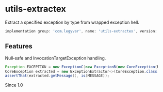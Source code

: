 # utils-extractex
Extract a specified exception by type from wrapped exception hell.

```groovy
implementation group: 'com.legyver', name: 'utils-extractex', version: '3.4.0'
```
## Features
Null-safe and InvocationTargetException handling.

```java
Exception EXCEPTION = new ExceptionC(new ExceptionB(new CoreException(MESSAGE)));
CoreException extracted = new ExceptionExtractor<>(CoreException.class).extractException(EXCEPTION);
assertThat(extracted.getMessage(), is(MESSAGE));
```

Since 1.0